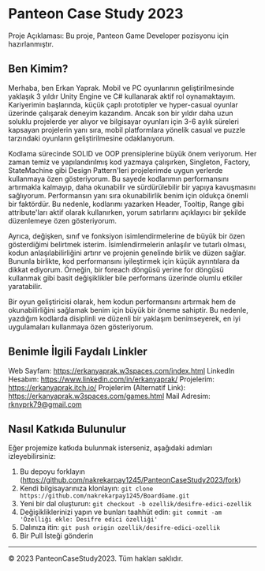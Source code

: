 # Panteon Case Study 2023

Proje Açıklaması: Bu proje, Panteon Game Developer pozisyonu için hazırlanmıştır.

## Ben Kimim?
Merhaba, ben Erkan Yaprak. Mobil ve PC oyunlarının geliştirilmesinde yaklaşık 3 yıldır Unity Engine ve C# kullanarak aktif rol oynamaktayım. Kariyerimin başlarında, küçük çaplı prototipler ve hyper-casual oyunlar üzerinde çalışarak deneyim kazandım. Ancak son bir yıldır daha uzun soluklu projelerde yer alıyor ve bilgisayar oyunları için 3-6 aylık süreleri kapsayan projelerin yanı sıra, mobil platformlara yönelik casual ve puzzle tarzındaki oyunların geliştirilmesine odaklanıyorum.

Kodlama sürecinde SOLID ve OOP prensiplerine büyük önem veriyorum. Her zaman temiz ve yapılandırılmış kod yazmaya çalışırken, Singleton, Factory, StateMachine gibi Design Pattern'leri projelerimde uygun yerlerde kullanmaya özen gösteriyorum. Bu sayede kodlarımın performansını artırmakla kalmayıp, daha okunabilir ve sürdürülebilir bir yapıya kavuşmasını sağlıyorum. Performansın yanı sıra okunabilirlik benim için oldukça önemli bir faktördür. Bu nedenle, kodlarımı yazarken Header, Tooltip, Range gibi attribute'ları aktif olarak kullanırken, yorum satırlarını açıklayıcı bir şekilde düzenlemeye özen gösteriyorum.

Ayrıca, değişken, sınıf ve fonksiyon isimlendirmelerine de büyük bir özen gösterdiğimi belirtmek isterim. İsimlendirmelerin anlaşılır ve tutarlı olması, kodun anlaşılabilirliğini artırır ve projenin genelinde birlik ve düzen sağlar. Bununla birlikte, kod performansını iyileştirmek için küçük ayrıntılara da dikkat ediyorum. Örneğin, bir foreach döngüsü yerine for döngüsü kullanmak gibi basit değişiklikler bile performans üzerinde olumlu etkiler yaratabilir.

Bir oyun geliştiricisi olarak, hem kodun performansını artırmak hem de okunabilirliğini sağlamak benim için büyük bir öneme sahiptir. Bu nedenle, yazdığım kodlarda disiplinli ve düzenli bir yaklaşım benimseyerek, en iyi uygulamaları kullanmaya özen gösteriyorum.

## Benimle İlgili Faydalı Linkler
Web Sayfam: https://erkanyaprak.w3spaces.com/index.html
LinkedIn Hesabım: https://www.linkedin.com/in/erkanyaprak/
Projelerim: https://erkanyaprak.itch.io/
Projelerim (Alternatif Link): https://erkanyaprak.w3spaces.com/games.html
Mail Adresim: rknyprk79@gmail.com

## Nasıl Katkıda Bulunulur

Eğer projemize katkıda bulunmak isterseniz, aşağıdaki adımları izleyebilirsiniz:

1. Bu depoyu forklayın (https://github.com/nakrekarpay1245/PanteonCaseStudy2023/fork)
2. Kendi bilgisayarınıza klonlayın: `git clone https://github.com/nakrekarpay1245/BoardGame.git`
3. Yeni bir dal oluşturun: `git checkout -b ozellik/desifre-edici-ozellik`
4. Değişikliklerinizi yapın ve bunları taahhüt edin: `git commit -am 'Özelliği ekle: Desifre edici özelliği'`
5. Dalınıza itin: `git push origin ozellik/desifre-edici-ozellik`
6. Bir Pull İsteği gönderin

---

© 2023 PanteonCaseStudy2023. Tüm hakları saklıdır.
